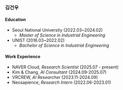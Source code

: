 ### 김건우

#### Education

- Seoul National University (2022.03~2024.02)
  - _Master of Science in Industrial Engineering_
- UNIST (2016.03~2022.02)
  - _Bachelor of Science in Industrial Engineering_

#### Work Experience

- NAVER Cloud, _Research Scientist_ (2025.07 - present)
- Kim & Chang, _AI Consultant_ (2024.09-2025.07)
- VRCREW, _AI Researcher_ (2023.11-2024.09)
- Neosapience, _Research Intern_ (2022.06-2023.01)
